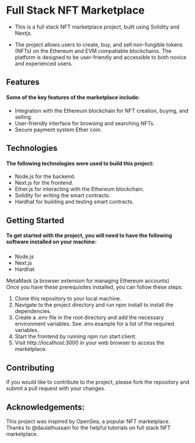 # Full Stack NFT Marketplace </br>

 	
* This is a full stack NFT marketplace project, built using Solidity and Nextjs.

* The project allows users to create, buy, and sell non-fungible tokens (NFTs) on the Ethereum and EVM compatiable blockchains. The platform is designed to be user-friendly and accessible to both novice and experienced users.

## Features

#### Some of the key features of the marketplace include:

* Integration with the Ethereum blockchain for NFT creation, buying, and selling. 
* User-friendly interface for browsing and searching NFTs.
* Secure payment system Ether coin.

## Technologies

#### The following technologies were used to build this project:

* Node.js for the backend.
* Next.js for the frontend.
* Ether.js for interacting with the Ethereum blockchain.
* Solidity for writing the smart contracts.	
* Hardhat for building and testing smart contracts.

## Getting Started

#### To get started with the project, you will need to have the following software installed on your machine:
#####
* Node.js
* Next.js
* Hardhat


MetaMask (a browser extension for managing Ethereum accounts)</br>
Once you have these prerequisites installed, you can follow these steps:

1. Clone this repository to your local machine.</br>
2. Navigate to the project directory and run npm install to install the dependencies.</br>
3. Create a .env file in the root directory and add the necessary environment variables. See .env.example for a list of the required variables.</br>
4. Start the frontend by running npm run start:client.</br>
5. Visit http://localhost:3000 in your web browser to access the marketplace.</br>



## Contributing

If you would like to contribute to the project, please fork the repository and submit a pull request with your changes.

## Acknowledgements:

This project was inspired by OpenSea, a popular NFT marketplace.</br>
Thanks to @daulathussain for the helpful tutorials on full stack NFT marketplace.

